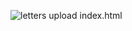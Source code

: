 ![letters](https://github.com/user-attachments/assets/861af905-1033-49c7-9695-9c33584b8d62)
upload index.html
